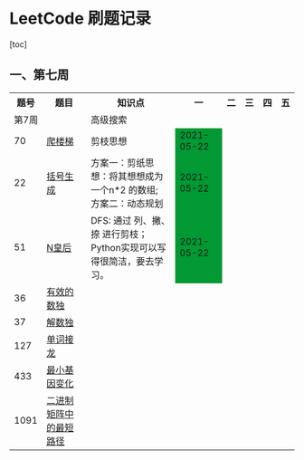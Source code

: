# LeetCode 刷题记录


[toc]

## 一、第七周

<table>
    <tr>
        <th>题号</th>
        <th>题目</th>
        <th>知识点</th>
        <th>一</th>
        <th>二</th>
        <th>三</th>
        <th>四</th>
        <th>五</th>
    </tr>
    <tr>
        <td colspan="2">第7周</td>
        <td colspan="6">高级搜索</td>
    </tr>
    <tr>
        <td>70</td>
        <td><a href="https://leetcode-cn.com/problems/climbing-stairs/">爬楼梯</a></td>
        <td>剪枝思想</td>
        <td style="background-color: #009933;">2021-05-22</td>
        <td></td>
        <td></td>
        <td></td>
        <td></td>
    </tr>
    <tr>
        <td>22</td>
        <td><a href="https://leetcode-cn.com/problems/generate-parentheses/">括号生成</a></td>
        <td>方案一：剪纸思想：将其想想成为一个n*2 的数组; <br/>方案二：动态规划</td>
        <td style="background-color: #009933;">2021-05-22</td>
        <td></td>
        <td></td>
        <td></td>
        <td></td>
    </tr>
    <tr>
        <td>51</td>
        <td><a href="https://leetcode-cn.com/problems/n-queens/">N皇后</a></td>
        <td>DFS: 通过 列、撇、捺 进行剪枝；<br> Python实现可以写得很简洁，要去学习。</td>
        <td style="background-color: #009933;">2021-05-22</td>
        <td></td>
        <td></td>
        <td></td>
        <td></td>
    </tr>
    <tr>
        <td>36</td>
        <td><a href="https://leetcode-cn.com/problems/valid-sudoku/">有效的数独</a></td>
        <td></td>
        <td></td>
        <td></td>
        <td></td>
        <td></td>
        <td></td>
    </tr>
    <tr>
        <td>37</td>
        <td><a href="https://leetcode-cn.com/problems/sudoku-solver/">解数独</a></td>
        <td></td>
        <td></td>
        <td></td>
        <td></td>
        <td></td>
        <td></td>
    </tr>
    <tr>
        <td>127</td>
        <td><a href="https://leetcode-cn.com/problems/word-ladder/">单词接龙</a></td>
        <td></td>
        <td></td>
        <td></td>
        <td></td>
        <td></td>
        <td></td>
    </tr>
    <tr>
        <td>433</td>
        <td><a href="https://leetcode-cn.com/problems/minimum-genetic-mutation/">最小基因变化</a></td>
        <td></td>
        <td></td>
        <td></td>
        <td></td>
        <td></td>
        <td></td>
    </tr>
    <tr>
        <td>1091</td>
        <td><a href="https://leetcode-cn.com/problems/shortest-path-in-binary-matrix/"> 二进制矩阵中的最短路径</a></td>
        <td></td>
        <td></td>
        <td></td>
        <td></td>
        <td></td>
        <td></td>
    </tr>
</table>
